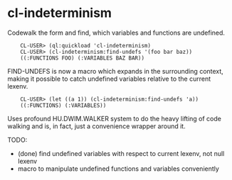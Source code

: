 cl-indeterminism
================

Codewalk the form and find, which variables and functions are undefined.

        CL-USER> (ql:quickload 'cl-indeterminism)
        CL-USER> (cl-indeterminism:find-undefs '(foo bar baz))
        ((:FUNCTIONS FOO) (:VARIABLES BAZ BAR))

FIND-UNDEFS is now a macro which expands in the surrounding context, making it possible to
catch undefined variables relative to the current lexenv.

        CL-USER> (let ((a 1)) (cl-indeterminism:find-undefs 'a))
        ((:FUNCTIONS) (:VARIABLES))

Uses profound HU.DWIM.WALKER system to do the heavy lifting of code walking
and is, in fact, just a convenience wrapper around it.

TODO:
  - (done) find undefined variables with respect to current lexenv, not null lexenv
  - macro to manipulate undefined functions and variables conveniently



